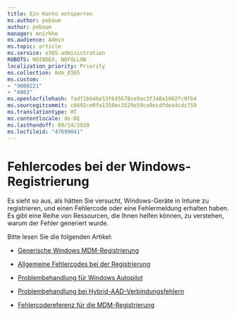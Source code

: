 ```yaml
---
title: Ein Konto entsperren
ms.author: pebaum
author: pebaum
manager: mnirkhe
ms.audience: Admin
ms.topic: article
ms.service: o365-administration
ROBOTS: NOINDEX, NOFOLLOW
localization_priority: Priority
ms.collection: Adm_O365
ms.custom:
- "9000221"
- "4863"
ms.openlocfilehash: fadf1b646e53f645678ce9ac3f348a1002fc9fb4
ms.sourcegitcommit: c6692ce0fa1358ec3529e59ca0ecdfdea4cdc759
ms.translationtype: HT
ms.contentlocale: de-DE
ms.lasthandoff: 09/14/2020
ms.locfileid: "47699041"
---
```

# <a name="windows-enrolment-error-codes"></a>Fehlercodes bei der Windows-Registrierung

Es sieht so aus, als hätten Sie versucht, Windows-Geräte in Intune zu registrieren, und einen Fehlercode oder eine Fehlermeldung erhalten haben. Es gibt eine Reihe von Ressourcen, die Ihnen helfen können, zu verstehen, warum der Fehler generiert wurde.
 
Bitte lesen Sie die folgenden Artikel:

- [Generische Windows MDM-Registrierung](https://docs.microsoft.com/mem/intune/enrollment/troubleshoot-windows-enrollment-errors)

- [Allgemeine Fehlercodes bei der Registrierung](https://docs.microsoft.com/mem/intune/enrollment/troubleshoot-device-enrollment-in-intune#general-enrollment-error-codes)

- [Problembehandlung für Windows Autopilot](https://docs.microsoft.com/windows/deployment/windows-autopilot/troubleshooting)

- [Problembehandlung bei Hybrid-AAD-Verbindungsfehlern](https://docs.microsoft.com/azure/active-directory/devices/troubleshoot-hybrid-join-windows-current)

- [Fehlercodereferenz für die MDM-Registrierung](https://docs.microsoft.com/windows/win32/mdmreg/mdm-registration-constants)

